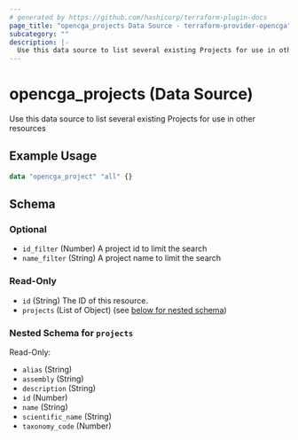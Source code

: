 ```yaml
---
# generated by https://github.com/hashicorp/terraform-plugin-docs
page_title: "opencga_projects Data Source - terraform-provider-opencga"
subcategory: ""
description: |-
  Use this data source to list several existing Projects for use in other resources
---
```


# opencga_projects (Data Source)

Use this data source to list several existing Projects for use in other resources

## Example Usage

```terraform
data "opencga_project" "all" {}
```

<!-- schema generated by tfplugindocs -->
## Schema

### Optional

- `id_filter` (Number) A project id to limit the search
- `name_filter` (String) A project name to limit the search

### Read-Only

- `id` (String) The ID of this resource.
- `projects` (List of Object) (see [below for nested schema](#nestedatt--projects))

<a id="nestedatt--projects"></a>
### Nested Schema for `projects`

Read-Only:

- `alias` (String)
- `assembly` (String)
- `description` (String)
- `id` (Number)
- `name` (String)
- `scientific_name` (String)
- `taxonomy_code` (Number)


